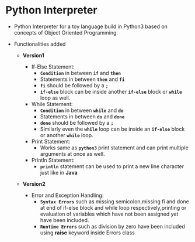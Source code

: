 # Python Interpreter 
* Python Interpreter for a toy language build in Python3 based on concepts of Object Oriented Programming.
 
 
* Functionalities added
   * **Version1** 

        * If-Else Statement:
          - **`Condition`** in between **`if`** and **`then`**
          - Statements in between **`then`** and **`fi`**
          - **`fi`** should be followed by a **`;`**
          - **`if-else`** block can be inside another **`if-else`** block or **`while`** loop as well. 
        * While Statement:
          - **`Condition`** in between **`while`** and **`do`**
          - Statements in between **`do`** and **`done`**
          - **`done`** should be followed by a **`;`**
          - Similarly even the **`while`** loop can be inside an **`if-else`** block or another **`while`** loop.
        * Print Statement:
          - Works same as **`python3`** print statement and can print multiple arguments at once as well.
        * Println Statement:
          - **`println`** statement can be used to print a new line character just like in **Java**

   * **Version2**
   
        * Error and Exception Handling:
          - **`Syntax Errors`** such as missing semicolon,missing fi and done at end of if-else block and 
            while loop respectively,printing or evaluation of variables which have not been assigned yet have been
            included.
          - **`Runtime Errors`** such as division by zero have been included using **raise** keyword inside Errors class
